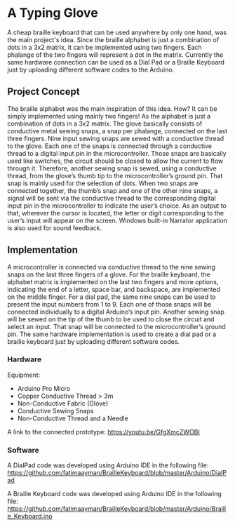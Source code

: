 # A Typing Glove
A cheap braille keyboard that can be used anywhere by only one hand, was the main project's idea. Since the braille alphabet is just a combination of dots in a 3x2 matrix, it can be implemented using two fingers. Each phalange of the two fingers will represent a dot in the matrix. Currently the same hardware connection can be used as a Dial Pad or a Braille Keyboard just by uploading different software codes to the Arduino.

## Project Concept
The braille alphabet was the main inspiration of this idea. How? It can be simply implemented using mainly two fingers! As the alphabet is just a combination of dots in a 3x2 matrix. The glove basically consists of conductive metal sewing snaps, a snap per phalange, connected on the last three fingers. Nine input sewing snaps are sewed with a conductive thread to the glove. Each one of the snaps is connected through a conductive thread to a digital input pin in the microcontroller. Those snaps are basically used like switches, the circuit should be closed to allow the current to flow through it. Therefore, another sewing snap is sewed, using a conductive thread, from the glove’s thumb tip to the microcontroller’s ground pin. That snap is mainly used for the selection of dots.
When two snaps are connected together, the thumb’s snap and one of the other nine snaps, a signal will be sent via the conductive thread to the corresponding digital input pin in the microcontroller to indicate the user’s choice. As an output to that, wherever the cursor is located, the letter or digit corresponding to the user’s input will appear on the screen. Windows built-in Narrator application is also used for sound feedback.

## Implementation
A microcontroller is connected via conductive thread to the nine sewing snaps on the last three fingers of a glove. For the braille keyboard, the alphabet matrix is implemented on the last two fingers and more options, indicating the end of a letter, space bar, and backspace, are implemented on the middle finger. For a dial pad, the same nine snaps can be used to present the input numbers from 1 to 9. Each one of those snaps will be connected individually to a digital Arduino’s input pin. Another sewing snap will be sewed on the tip of the thumb to be used to close the circuit and select an input. That snap will be connected to the microcontroller’s ground pin.
The same hardware implementation is used to create a dial pad or a braille keyboard just by uploading different software codes.

### Hardware
Equipment:
- Arduino Pro Micro
- Copper Conductive Thread > 3m
- Non-Conductive Fabric (Glove)
- Conductive Sewing Snaps
- Non-Conductive Thread and a Needle

A link to the connected prototype: https://youtu.be/GfgXmcZWOBI

### Software
A DialPad code was developed using Arduino IDE in the following file:
https://github.com/fatimaayman/BrailleKeyboard/blob/master/Arduino/DialPad 

A Braille Keyboard code was developed using Arduino IDE in the following file:
https://github.com/fatimaayman/BrailleKeyboard/blob/master/Arduino/Braille_Keyboard.ino
